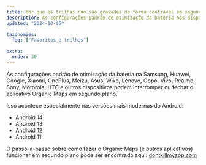 ```yaml
---
title: Por que as trilhas não são gravadas de forma confiável em segundo plano no Android?
description: As configurações padrão de otimização da bateria nos dispositivos Samsung, Huawei, Google, Xiaomi, OnePlus, Meizu, Asus, Wiko, Lenovo, Oppo, Vivo, Realme, Sony, Motorola, HTC e outros podem interromper ou fechar o aplicativo Organic Maps em segundo plano.
updated: "2024-10-05"

taxonomies:
  faq: ["Favoritos e trilhas"]

extra:
  order: 30
---
```


As configurações padrão de otimização da bateria na Samsung, Huawei, Google, Xiaomi, OnePlus, Meizu, Asus, Wiko, Lenovo, Oppo, Vivo, Realme, Sony, Motorola, HTC e outros dispositivos podem interromper ou fechar o aplicativo Organic Maps em segundo plano.

Isso acontece especialmente nas versões mais modernas do Android:
- Android 14
- Android 13
- Android 12
- Android 11

O passo-a-passo sobre como fazer o Organic Maps (e outros aplicativos) funcionar em segundo plano pode ser encontrado aqui: [dontkillmyapp.com](https://dontkillmyapp.com)